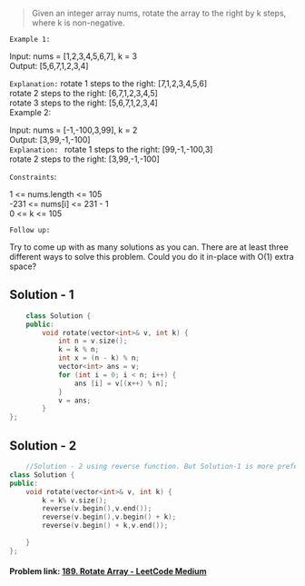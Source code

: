 > Given an integer array nums, rotate the array to the right by k steps, where k is non-negative.

 

`Example 1:`

Input: nums = [1,2,3,4,5,6,7], k = 3 </br>
Output: [5,6,7,1,2,3,4]

`Explanation:`
rotate 1 steps to the right: [7,1,2,3,4,5,6] </br>
rotate 2 steps to the right: [6,7,1,2,3,4,5] </br>
rotate 3 steps to the right: [5,6,7,1,2,3,4] </br>
Example 2:

Input: nums = [-1,-100,3,99], k = 2 </br>
Output: [3,99,-1,-100] </br>
`Explanation: `
rotate 1 steps to the right: [99,-1,-100,3] </br>
rotate 2 steps to the right: [3,99,-1,-100] 
 

`Constraints`:

1 <= nums.length <= 105 </br>
-231 <= nums[i] <= 231 - 1 </br>
0 <= k <= 105
 

`Follow up:`

Try to come up with as many solutions as you can. There are at least three different ways to solve this problem.
Could you do it in-place with O(1) extra space?

## Solution - 1
```c++
    class Solution {
    public:
        void rotate(vector<int>& v, int k) {
            int n = v.size();
            k = k % n;
            int x = (n - k) % n;
            vector<int> ans = v;
            for (int i = 0; i < n; i++) {
                ans [i] = v[(x++) % n];
            }
            v = ans;
        }
};
```

## Solution - 2
```c++
    //Solution - 2 using reverse function. But Solution-1 is more preferable.
class Solution {
public:
    void rotate(vector<int>& v, int k) {
        k = k% v.size();
        reverse(v.begin(),v.end());
        reverse(v.begin(),v.begin() + k);
        reverse(v.begin() + k,v.end());
        
    }
};
```
#### Problem link: [189. Rotate Array - LeetCode Medium](https://leetcode.com/problems/rotate-array/)